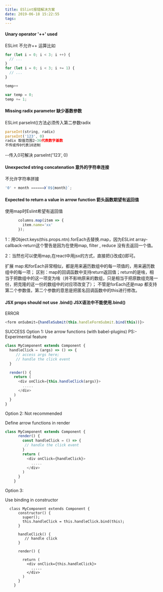 ```yaml
---
title: ESlint报错解决方案
date: 2019-06-18 15:22:55
tags:
---
```


#### Unary operator '++' used
ESLint 不允许++ 运算比如
``` js
for (let i = 0; i < 3; i ++) {
  // ...
}
for (let i = 0; i < 3; i += 1) {
  // ...
}

temp++

var temp = 0;
temp += 1;
```
<!-- more -->
#### Missing radix parameter 缺少基数参数
ESLint parseInt()方法必须传入第二参数radix
``` js
parseInt(string, radix)
parseInt('123', 0)
radix 取值范围2~36代表数字基数
不传或传0代表10进制
```
--传入0可解决
parseInt('123', 0)


#### Unexpected string concatenation 意外的字符串连接 
不允许字符串拼接
``` js
'0' + month ======》`0${month}`;
```
#### Expected to return a value in arrow function 箭头函数期望有返回值
使用map时Eslint希望有返回值
``` js
      columns.map(item => {
        item.name='xx'
      });
```
1：用Object.keys(this.props.ntn).forEach去替换.map，因为ESLint array-callback-return这个警告是因为在使用map, filter , reduce 没有去返回一个值。

2：当然也可以使用map,在react中用jsx的方式，直接把{}改成()即可。

扩展
map:和forEach非常相似，都是用来遍历数组中的每一项值的，用来遍历数组中的每一项；
区别：map的回调函数中支持return返回值；return的是啥，相当于把数组中的这一项变为啥（并不影响原来的数组，只是相当于把原数组克隆一份，把克隆的这一份的数组中的对应项改变了）；
不管是forEach还是map 都支持第二个参数值，第二个参数的意思是把匿名回调函数中的this进行修改。
 #### JSX props should not use .bind() JSX语法中不能使用.bind()

 ERROR
 ```js
 <form onSubmit={handleSubmit(this.handleFormSubmit.bind(this))}>
 ```
 SUCCESS
 Option 1:
 Use arrow functions (with babel-plugins) PS:- Experimental feature
 ```js
 class MyComponent extends Component {
   handleClick = (args) => () => {
      // access args here;
      // handle the click event
   }

   render() {
     return (
       <div onClick={this.handleClick(args)}>
         .....
       </div>
     )
   }
 }
 ```
Option 2: Not recommended

Define arrow functions in render
 ```js
 class MyComponent extends Component {
       render() {
         const handleClick = () => {
          // handle the click event
         }
         return (
           <div onClick={handleClick}>
             .....
           </div>
         )
       }
     }
 ```

Option 3:

Use binding in constructor
 ```JS
   class MyComponent extends Component {
       constructor() {
         super();
         this.handleClick = this.handleClick.bind(this);
       }

       handleClick() {
          // handle click
       }

       render() {

         return (
           <div onClick={this.handleClick}>
             .....
           </div>
         )
       }
     }
```